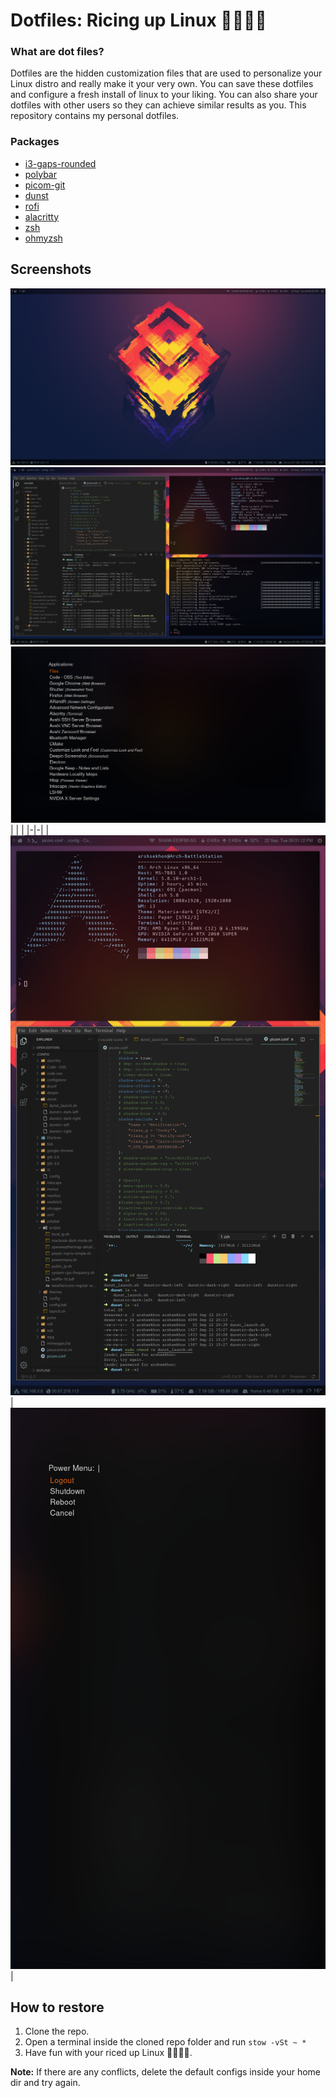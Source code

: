 # Dotfiles: Ricing up Linux 🐧🌾🍙🍚

### What are dot files?
Dotfiles are the hidden customization files that are used to personalize your Linux distro and really make it your very own. You can save these dotfiles and configure a fresh install of linux to your liking. You can also share your dotfiles with other users so they can achieve similar results as you. This repository contains my personal dotfiles.

### Packages

- [i3-gaps-rounded](https://aur.archlinux.org/packages/i3-gaps-rounded-git/)
- [polybar](https://aur.archlinux.org/packages/polybar/)
- [picom-git](https://aur.archlinux.org/packages/picom-git/)
- [dunst](https://aur.archlinux.org/packages/dunst-git/)
- [rofi](https://www.archlinux.org/packages/community/x86_64/rofi/)
- [alacritty](https://www.archlinux.org/packages/community/x86_64/alacritty/)
- [zsh](https://www.archlinux.org/packages/extra/x86_64/zsh/)
- [ohmyzsh](https://github.com/ohmyzsh/ohmyzsh)


## Screenshots

![](./screenshots/landscape_desktop.png)
![](./screenshots/landscape_vscode_terminal.png)
![](./screenshots/rofi_main.png)
| | |
|-|-|
| ![](./screenshots/portrait_vs_code_terminal.png) | ![](./screenshots/rofi_power.png) |


## How to restore

1. Clone the repo.
2. Open a terminal inside the cloned repo folder and run `stow -vSt ~ *`
3. Have fun with your riced up Linux 🐧🌾🍙🍚.

**Note:** If there are any conflicts, delete the default configs inside your home dir and try again.
